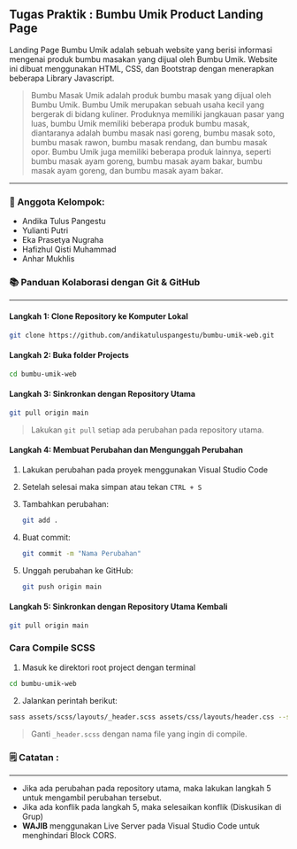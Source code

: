 ## Tugas Praktik : Bumbu Umik Product Landing Page

Landing Page Bumbu Umik adalah sebuah website yang berisi informasi mengenai produk bumbu masakan yang dijual oleh Bumbu Umik. Website ini dibuat menggunakan HTML, CSS, dan Bootstrap dengan menerapkan beberapa Library Javascript.

> Bumbu Masak Umik adalah produk bumbu masak yang dijual oleh Bumbu Umik. Bumbu Umik merupakan sebuah usaha kecil yang bergerak di bidang kuliner. Produknya memiliki jangkauan pasar yang luas, bumbu Umik memiliki beberapa produk bumbu masak, diantaranya adalah bumbu masak nasi goreng, bumbu masak soto, bumbu masak rawon, bumbu masak rendang, dan bumbu masak opor. Bumbu Umik juga memiliki beberapa produk lainnya, seperti bumbu masak ayam goreng, bumbu masak ayam bakar, bumbu masak ayam goreng, dan bumbu masak ayam bakar.

---

### **🙇 Anggota Kelompok:**

- Andika Tulus Pangestu
- Yulianti Putri
- Eka Prasetya Nugraha
- Hafizhul Qisti Muhammad
- Anhar Mukhlis

### **📚 Panduan Kolaborasi dengan Git & GitHub**

---

#### **Langkah 1:** Clone Repository ke Komputer Lokal

```bash
git clone https://github.com/andikatuluspangestu/bumbu-umik-web.git
```

#### **Langkah 2:** Buka folder Projects

```bash
cd bumbu-umik-web
```

#### **Langkah 3:** Sinkronkan dengan Repository Utama

```bash
git pull origin main
```

> Lakukan `git pull` setiap ada perubahan pada repository utama.

#### **Langkah 4:** Membuat Perubahan dan Mengunggah Perubahan

1. Lakukan perubahan pada proyek menggunakan Visual Studio Code
2. Setelah selesai maka simpan atau tekan `CTRL + S`
3. Tambahkan perubahan:

   ```bash
   git add .
   ```

4. Buat commit:

   ```bash
   git commit -m "Nama Perubahan"
   ```

5. Unggah perubahan ke GitHub:

   ```bash
   git push origin main
   ```

#### **Langkah 5:** Sinkronkan dengan Repository Utama Kembali

```bash
git pull origin main
```

### **Cara Compile SCSS**
1. Masuk ke direktori root project dengan terminal

```bash
cd bumbu-umik-web
```

2. Jalankan perintah berikut:

```bash 
sass assets/scss/layouts/_header.scss assets/css/layouts/header.css --style compressed
```

> Ganti `_header.scss` dengan nama file yang ingin di compile.

### **🗒 Catatan :**

---

- Jika ada perubahan pada repository utama, maka lakukan langkah 5 untuk mengambil perubahan tersebut.
- Jika ada konflik pada langkah 5, maka selesaikan konflik (Diskusikan di Grup)
- **WAJIB** menggunakan Live Server pada Visual Studio Code untuk menghindari Block CORS.

